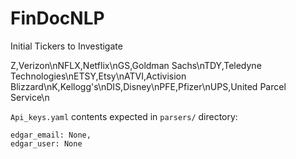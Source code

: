 # FinDocNLP

Initial Tickers to Investigate

Z,Verizon\nNFLX,Netflix\nGS,Goldman Sachs\nTDY,Teledyne Technologies\nETSY,Etsy\nATVI,Activision Blizzard\nK,Kellogg's\nDIS,Disney\nPFE,Pfizer\nUPS,United Parcel Service\n

`Api_keys.yaml` contents expected in `parsers/` directory:


```
edgar_email: None,
edgar_user: None
```
